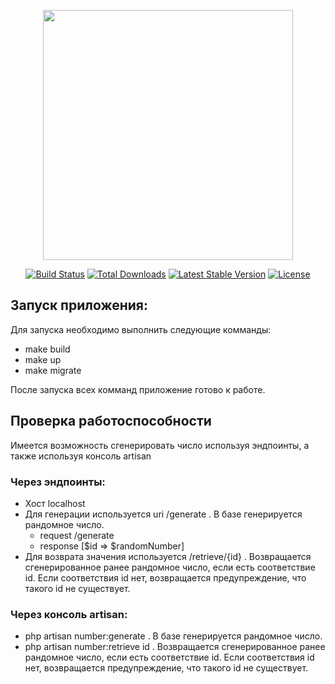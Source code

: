 <p align="center"><a href="https://laravel.com" target="_blank"><img src="https://raw.githubusercontent.com/laravel/art/master/logo-lockup/5%20SVG/2%20CMYK/1%20Full%20Color/laravel-logolockup-cmyk-red.svg" width="400"></a></p>

<p align="center">
<a href="https://travis-ci.org/laravel/framework"><img src="https://travis-ci.org/laravel/framework.svg" alt="Build Status"></a>
<a href="https://packagist.org/packages/laravel/framework"><img src="https://img.shields.io/packagist/dt/laravel/framework" alt="Total Downloads"></a>
<a href="https://packagist.org/packages/laravel/framework"><img src="https://img.shields.io/packagist/v/laravel/framework" alt="Latest Stable Version"></a>
<a href="https://packagist.org/packages/laravel/framework"><img src="https://img.shields.io/packagist/l/laravel/framework" alt="License"></a>
</p>

## Запуск приложения:

Для запуска необходимо выполнить следующие комманды:

- make build
- make up
- make migrate

После запуска всех комманд приложение готово к работе.

## Проверка работоспособности

Имеется возможность сгенерировать число используя эндпоинты, а также используя консоль artisan

### Через эндпоинты:

- Хост localhost
- Для генерации используется uri /generate . В базе генерируется рандомное число.
    - request  /generate
    - response [$id => $randomNumber]
- Для возврата значения используется /retrieve/{id} . Возвращается сгенерированное ранее рандомное число, если есть соответствие id. Если соответствия id нет, возвращается предупреждение, что такого id не существует.

### Через консоль artisan:

- php artisan number:generate . В базе генерируется рандомное число.
- php artisan number:retrieve id . Возвращается сгенерированное ранее рандомное число, если есть соответствие id. Если соответствия id нет, возвращается предупреждение, что такого id не существует.
